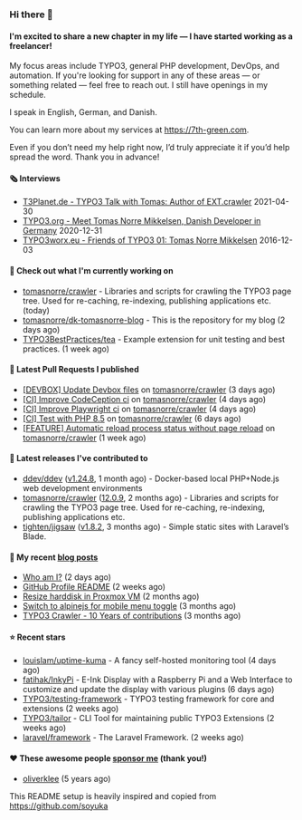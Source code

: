 ### Hi there 👋

#### I'm excited to share a new chapter in my life — I have started working as a freelancer!

My focus areas include TYPO3, general PHP development, DevOps, and automation. If you're looking for support in any of these areas — or something related — feel free to reach out. I still have openings in my schedule.

I speak in English, German, and Danish.

You can learn more about my services at https://7th-green.com.

Even if you don’t need my help right now, I’d truly appreciate it if you’d help spread the word. Thank you in advance!

#### 🗞️ Interviews
- [T3Planet.de - TYPO3 Talk with Tomas: Author of EXT.crawler](https://t3planet.de/en/blog/typo3-talk-with-tomas-devops-continuous-delivery-contributor/) 2021-04-30
- [TYPO3.org - Meet Tomas Norre Mikkelsen, Danish Developer in Germany](https://typo3.org/article/meet-tomas-norre-mikkelsen-danish-developer-in-germany-application-podcast-s1e2) 2020-12-31
- [TYPO3worx.eu - Friends of TYPO3 01: Tomas Norre Mikkelsen](https://archive-2019.typo3worx.eu/2016/12/friends-of-typo3-tomas-norre-mikkelsen/) 2016-12-03

#### 👷 Check out what I'm currently working on

- [tomasnorre/crawler](https://github.com/tomasnorre/crawler) - Libraries and scripts for crawling the TYPO3 page tree. Used for re-caching, re-indexing, publishing applications etc. (today)
- [tomasnorre/dk-tomasnorre-blog](https://github.com/tomasnorre/dk-tomasnorre-blog) - This is the repository for my blog (2 days ago)
- [TYPO3BestPractices/tea](https://github.com/TYPO3BestPractices/tea) - Example extension for unit testing and best practices. (1 week ago)

#### 🔨 Latest Pull Requests I published

- [[DEVBOX] Update Devbox files](https://github.com/tomasnorre/crawler/pull/1210) on [tomasnorre/crawler](https://github.com/tomasnorre/crawler) (3 days ago)
- [[CI] Improve CodeCeption ci](https://github.com/tomasnorre/crawler/pull/1209) on [tomasnorre/crawler](https://github.com/tomasnorre/crawler) (4 days ago)
- [[CI] Improve Playwright ci](https://github.com/tomasnorre/crawler/pull/1208) on [tomasnorre/crawler](https://github.com/tomasnorre/crawler) (4 days ago)
- [[CI] Test with PHP 8.5](https://github.com/tomasnorre/crawler/pull/1206) on [tomasnorre/crawler](https://github.com/tomasnorre/crawler) (6 days ago)
- [[FEATURE] Automatic reload process status without page reload](https://github.com/tomasnorre/crawler/pull/1205) on [tomasnorre/crawler](https://github.com/tomasnorre/crawler) (1 week ago)

#### 🔭 Latest releases I've contributed to

- [ddev/ddev](https://github.com/ddev/ddev) ([v1.24.8](https://github.com/ddev/ddev/releases/tag/v1.24.8), 1 month ago) - Docker-based local PHP&#43;Node.js web development environments
- [tomasnorre/crawler](https://github.com/tomasnorre/crawler) ([12.0.9](https://github.com/tomasnorre/crawler/releases/tag/12.0.9), 2 months ago) - Libraries and scripts for crawling the TYPO3 page tree. Used for re-caching, re-indexing, publishing applications etc.
- [tighten/jigsaw](https://github.com/tighten/jigsaw) ([v1.8.2](https://github.com/tighten/jigsaw/releases/tag/v1.8.2), 3 months ago) - Simple static sites with Laravel’s Blade.

#### 📜 My recent [blog posts](https://blog.tomasnorre.dk)

- [Who am I?](https://blog.tomasnorre.dk/blog/who-am-i) (2 days ago)
- [GitHub Profile README](https://blog.tomasnorre.dk/blog/github-profile-readme) (2 weeks ago)
- [Resize harddisk in Proxmox VM](https://blog.tomasnorre.dk/blog/resize-harddisk-in-proxmox-vm) (2 months ago)
- [Switch to alpinejs for mobile menu toggle](https://blog.tomasnorre.dk/blog/swtich-to-alpinejs-for-mobile-menu-toggle) (3 months ago)
- [TYPO3 Crawler - 10 Years of contributions](https://blog.tomasnorre.dk/blog/typo3-crawler-10years) (3 months ago)

#### ⭐ Recent stars

- [louislam/uptime-kuma](https://github.com/louislam/uptime-kuma) - A fancy self-hosted monitoring tool (4 days ago)
- [fatihak/InkyPi](https://github.com/fatihak/InkyPi) - E-Ink Display with a Raspberry Pi and a Web Interface to customize and update the display with various plugins (6 days ago)
- [TYPO3/testing-framework](https://github.com/TYPO3/testing-framework) - TYPO3 testing framework for core and extensions (2 weeks ago)
- [TYPO3/tailor](https://github.com/TYPO3/tailor) - CLI Tool for maintaining public TYPO3 Extensions (2 weeks ago)
- [laravel/framework](https://github.com/laravel/framework) - The Laravel Framework. (2 weeks ago)

#### ❤️ These awesome people [sponsor me](https://github.com/sponsors/tomasnorre) (thank you!)

- [oliverklee](https://github.com/oliverklee) (5 years ago)

This README setup is heavily inspired and copied from https://github.com/soyuka


